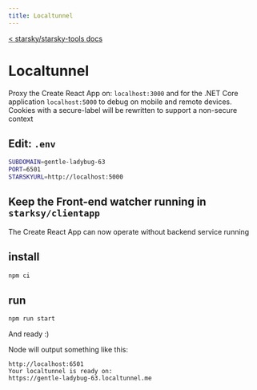 ```yaml
---
title: Localtunnel
---
```


[< starsky/starsky-tools docs](../readme.md)

# Localtunnel

Proxy the Create React App on: `localhost:3000` and for the .NET Core application `localhost:5000` to debug on mobile and remote devices.
Cookies with a secure-label will be rewritten to support a non-secure context

## Edit: `.env`

```sh
SUBDOMAIN=gentle-ladybug-63
PORT=6501
STARSKYURL=http://localhost:5000
```

## Keep the Front-end watcher running in `starksy/clientapp`

The Create React App can now operate without backend service running

## install

```sh
npm ci
```

## run

```sh
npm run start
```

And ready :)

Node will output something like this:

```
http://localhost:6501
Your localtunnel is ready on:
https://gentle-ladybug-63.localtunnel.me
```
